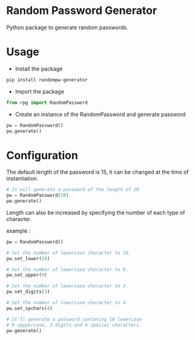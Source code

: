 # Random Password Generator

Python package to generate random passwords.

# Usage

* Install the package

```bash
pip install randompw-generator
```

* Import the package

```python
from rpg import RandomPassword
```

* Create an instance of the RandomPassword and generate password

```python
pw = RandomPassword()
pw.generate()
```

# Configuration

The default length of the password is 15, it can be changed at the time of instantiation.

```python
# It will generate a password of the length of 20
pw = RandomPassword(20)
pw.generate()
```

Length can also be increased by specifying the number of each type of character.

example :

```python
pw = RandomPassword()

# Set the number of lowercase character to 10.
pw.set_lower(10)

# Set the number of lowercase character to 9.
pw.set_upper(9)

# Set the number of lowercase character to 3.
pw.set_digits(3)

# Set the number of lowercase character to 4.
pw.set_spchars(4)

# It'll generate a password contaning 10 lowercase
# 9 upppercase, 3 digits and 4 special characters.
pw.generate()
``` 